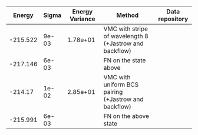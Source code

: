 |       Energy          |  Sigma          | Energy Variance  |  Method                                                          | Data repository                |
| ----------------------| ----------------| -----------------|------------------------------------------------------------------|------------------------------- |
|     -215.522          |   9e-03         |  1.78e+01      |  VMC with stripe of wavelength 8  (+Jastrow and backflow)        |                                |
|     -217.146          |   6e-03         |                  |  FN on the state above                                           |                                |
|     -214.17           |   1e-02         |  2.85e+01        |  VMC with uniform BCS pairing  (+Jastrow and backflow)           |                                |
|     -215.991          |   6e-03         |                  |  FN on the above state                                           |                                | 
